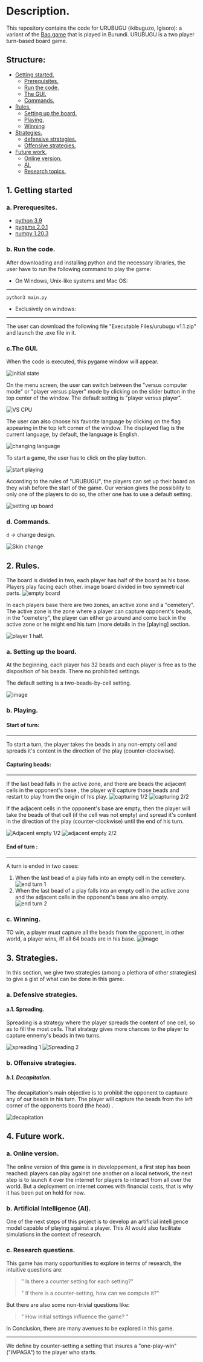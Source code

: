# Description.
This repository contains the code for URUBUGU (ikibuguzo, Igisoro): a variant of the [Bao game](https://en.wikipedia.org/wiki/Bao_(game)) that is played in Burundi.
URUBUGU is a two player turn-based board game.

## Structure:
- [Getting started.](https://github.com/dan4am/urubugu/blob/master/README.md#1-getting-started)
   - [Prerequisites.](https://github.com/dan4am/urubugu/blob/master/README.md#a-prerequesites)
   - [Run the code.](https://github.com/dan4am/urubugu/blob/master/README.md#b-run-the-code)
   - [The GUI.](https://github.com/dan4am/urubugu/blob/master/README.md#cthe-gui)
   - [Commands.](https://github.com/dan4am/urubugu/blob/master/README.md#d-commands)
- [Rules.](https://github.com/dan4am/urubugu/blob/master/README.md#2-rules)
   - [Setting up the board.](https://github.com/dan4am/urubugu/blob/master/README.md#a-setting-up-the-board)
   - [Playing.](https://github.com/dan4am/urubugu/blob/master/README.md#b-playing)
   - [Winning](https://github.com/dan4am/urubugu/blob/master/README.md#c-winning)
- [Strategies.](https://github.com/dan4am/urubugu/blob/master/README.md#3-strategies)
   - [defensive strategies.](https://github.com/dan4am/urubugu/blob/master/README.md#a-defensive-strategies)
   - [Offensive strategies.](https://github.com/dan4am/urubugu/blob/master/README.md#b-offensive-strategies)
- [Future work.](https://github.com/dan4am/urubugu/blob/master/README.md#4-future-work)
    - [Online version.](https://github.com/dan4am/urubugu/blob/master/README.md#a-online-version)
    - [AI.](https://github.com/dan4am/urubugu/blob/master/README.md#b-artificial-intelligence-ai)
    - [Research topics.](https://github.com/dan4am/urubugu/blob/master/README.md#c-research-topics)
   
## 1. Getting started 
### a. Prerequesites.
- [python 3.9](https://www.python.org/downloads/)
- [pygame 2.0.1](https://www.pygame.org/wiki/GettingStarted)
- [numpy 1.20.3](https://numpy.org/install/)

 
### b. Run the code.
After downloading and installing python and the necessary libraries, the user have to run the 
following command to play the game:


- On Windows, Unix-like systems and Mac OS:
---
```
python3 main.py 
```

- Exclusively on windows:

---
The user can download the following file "Executable Files/urubugu v1.1.zip" and launch the .exe file in it.

### c.The GUI.
When the code is executed, this pygame window will appear.

![initial state](https://user-images.githubusercontent.com/39918471/129624035-34fb3747-79e3-47bd-ae4b-9260fdb60a7c.png)

On the menu screen, the user can switch between the "versus computer mode" or "player versus player"
mode by clicking on the slider button in the top center of the window. The default setting is "player versus player".

![VS CPU](https://user-images.githubusercontent.com/39918471/129625941-8cf297b1-cb4a-441a-9c24-860aef31c22b.png)

The user can also choose his favorite language by clicking on the flag appearing in the top left corner of the window.
The displayed flag is the current language, by default, the language is English.

![changing language](https://user-images.githubusercontent.com/39918471/129625799-a8a3976c-cb28-4b6d-8698-17864068d3ff.png)

To start a game, the user has to click on the play button.

![start playing](https://user-images.githubusercontent.com/39918471/129625572-ef986605-4545-4bf2-a3c6-42fd73acf5d6.png)

According to the rules of "URUBUGU", the players can set up their board as they wish before the start of the game.
Our version gives the possibility to only one of the players to do so, the other one has to use a default setting.

![setting up board](https://user-images.githubusercontent.com/39918471/129626389-99fa0edf-8b33-4f07-9ca1-dd36a6e2e8c2.png)

### d. Commands.

`d` → change design.

![Skin change](https://user-images.githubusercontent.com/39918471/129630271-e699303c-1487-44fe-a9d8-9c7d46cc36d2.png)

## 2. Rules.
The board is divided in two, each player has half of the board as his base. Players play facing each other.
image board divided in two symmetrical parts.
![empty board](https://user-images.githubusercontent.com/39918471/129637005-c293ba46-0743-47b6-9148-138cfa32ba47.png)

In each players base there are two zones, an active zone and a "cemetery".
The active zone is the zone where a player can capture opponent's beads, in the "cemetery", the player can either go around and come back in the active zone or he might end his turn (more details in the [playing] section.

![player 1 half.](https://user-images.githubusercontent.com/39918471/129637485-63ebdecc-105b-4fc7-a721-e10c479f7e6a.png)

### a. Setting up the board.
At the beginning, each player has 32 beads and each player is free as to the disposition of his beads.
There no prohibited settings.

The default setting is a two-beads-by-cell setting.

![image](https://user-images.githubusercontent.com/39918471/129638535-6863c633-cee8-4808-9363-db7131ab1eaa.png)


### b. Playing.
#### Start of turn:
---
To start a turn, the player takes the beads in any non-empty cell and spreads it's content in the direction of the play (counter-clockwise).


#### Capturing beads:
---

If the last bead falls in the active zone, and there are beads the adjacent cells in the opponent's base , the player will capture those beads and restart to play from the 
origin of his play.
![capturing 1/2](https://user-images.githubusercontent.com/39918471/129642497-4d5f8238-af46-4819-8c3a-820acdad35b3.png)
![capturing 2/2](https://user-images.githubusercontent.com/39918471/129642561-0138541d-5a52-41b4-bf4e-b23b88e94987.png)

If the adjacent cells in the opponent's base are empty, then the player will take the beads of that cell (if the cell was not empty) and spread it's content in the direction of the play (counter-clockwise) until the end of his turn.

![Adjacent empty 1/2](https://user-images.githubusercontent.com/39918471/129643110-bad6834b-d622-4cf0-8354-41a1ad2a254b.png)
![adjacent empty 2/2](https://user-images.githubusercontent.com/39918471/129643151-ff7ae1b1-4327-492e-a723-1183c8ba9a97.png)


#### End of turn :
---
A turn is ended in two cases:
1. When the last bead of a play falls into an empty cell in the cemetery.
 ![end turn 1](https://user-images.githubusercontent.com/39918471/129640197-36219d29-1824-46ed-b1c7-a15ec8f042f6.png)
2. When the last bead of a play falls into an empty cell in the active zone and the adjacent cells in the opponent's base are also empty.
![end turn 2](https://user-images.githubusercontent.com/39918471/129640690-b2760140-5cf8-4381-a966-06305a5f9133.png)

### c. Winning.

TO win, a player must capture all the beads from the opponent, in other world, a player wins, iff all 64 beads are in his base.
![image](https://user-images.githubusercontent.com/39918471/129643735-a0f1cb1f-1d8a-4ccb-9e1d-6006f6c7da6b.png)


## 3. Strategies.
In this section, we give two strategies (among a plethora of other strategies) to give a gist of what can be done in this game.

### a. Defensive strategies.
#### a.1. Spreading.
Spreading is a strategy where the player spreads the content of one cell, so as to fill the most cells. That strategy gives more chances to the player to capture ennemy's beads in two turns.

![spreading 1](https://user-images.githubusercontent.com/39918471/129629986-5cbbb5b5-e62d-47c3-9935-5e114c9f6b16.png)
![Spreading 2](https://user-images.githubusercontent.com/39918471/129630032-4cb6941b-5751-44c2-8baa-b12b975896d4.png)




### b. Offensive strategies.
##### b.1. Decapitation.

The decapitation's main objective is to prohibit the opponent to captuure any of our beads in his turn.
The player will capture the beads from the left corner of the opponents board (the head) .
 
![decapitation](https://user-images.githubusercontent.com/39918471/129628783-69781ef8-8c6e-4f75-871a-7cbd2522b80e.png)


## 4. Future work.

### a. Online version.
The online version of this game is in developpement, a first step has been reached: players can play against one another on a local network, the next step is to launch it over the internet for players to interact from all over the world. But a deployment on internet comes with financial costs, that is why it has been put on hold for now.
### b. Artificial Intelligence (AI).
One of the next steps of this project is to develop an artificial intelligence model capable of playing against a player.
This AI would also facilitate simulations in the context of research.
### c. Research questions.
This game has many opportunities to explore in terms of research, the intuitive questions are:
> " Is there a counter setting for each setting?"
> 
> " If there is a counter-setting, how can we compute it?"

But there are also some non-trivial questions like:
> " How initial settings influence the game? "

In Conclusion, there are many avenues to be explored in this game.

---
We define by counter-setting a setting that insures a "one-play-win" ("IMPAGA") to the player who starts.
